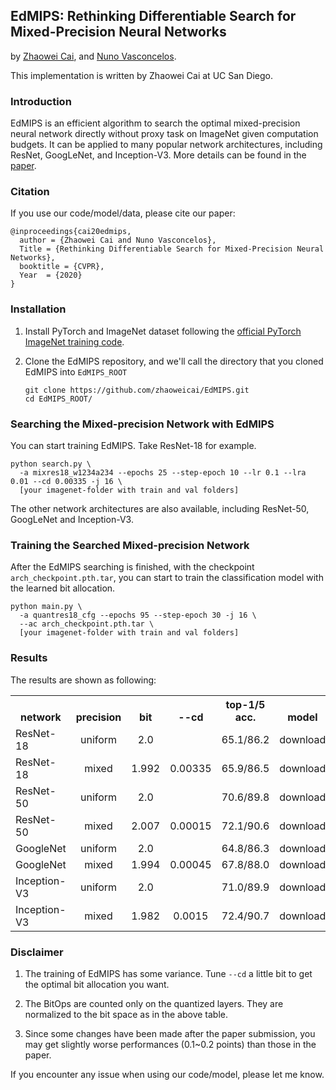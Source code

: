 ## EdMIPS: Rethinking Differentiable Search for Mixed-Precision Neural Networks

by [Zhaowei Cai](https://zhaoweicai.github.io/), and [Nuno Vasconcelos](http://www.svcl.ucsd.edu/~nuno/).

This implementation is written by Zhaowei Cai at UC San Diego.

### Introduction

EdMIPS is an efficient algorithm to search the optimal mixed-precision neural network directly without proxy task on ImageNet given computation budgets. It can be applied to many popular network architectures, including ResNet, GoogLeNet, and Inception-V3. More details can be found in the [paper](https://arxiv.org/abs/2004.05795).

### Citation

If you use our code/model/data, please cite our paper:

    @inproceedings{cai20edmips,
      author = {Zhaowei Cai and Nuno Vasconcelos},
      Title = {Rethinking Differentiable Search for Mixed-Precision Neural Networks},
      booktitle = {CVPR},
      Year  = {2020}
    }

### Installation

1. Install PyTorch and ImageNet dataset following the [official PyTorch ImageNet training code](https://github.com/pytorch/examples/tree/master/imagenet).

2. Clone the EdMIPS repository, and we'll call the directory that you cloned EdMIPS into `EdMIPS_ROOT`
    ```Shell
    git clone https://github.com/zhaoweicai/EdMIPS.git
    cd EdMIPS_ROOT/
    ```

### Searching the Mixed-precision Network with EdMIPS

You can start training EdMIPS. Take ResNet-18 for example. 
```
python search.py \
  -a mixres18_w1234a234 --epochs 25 --step-epoch 10 --lr 0.1 --lra 0.01 --cd 0.00335 -j 16 \
  [your imagenet-folder with train and val folders]
```
    
The other network architectures are also available, including ResNet-50, GoogLeNet and Inception-V3.

### Training the Searched Mixed-precision Network

After the EdMIPS searching is finished, with the checkpoint `arch_checkpoint.pth.tar`, you can start to train the classification model with the learned bit allocation. 
```
python main.py \
  -a quantres18_cfg --epochs 95 --step-epoch 30 -j 16 \
  --ac arch_checkpoint.pth.tar \
  [your imagenet-folder with train and val folders]
```

### Results

The results are shown as following:
<table><tbody>
<!-- START TABLE -->
<!-- TABLE HEADER -->
<th valign="bottom">network</th>
<th valign="bottom">precision</th>
<th valign="bottom">bit</th>
<th valign="bottom">--cd</th>
<th valign="bottom">top-1/5 acc.</th>
<th valign="bottom">model</th>
<!-- TABLE BODY -->
<tr><td align="left">ResNet-18</td>
<td align="center">uniform</td>
<td align="center">2.0</td>
<td align="center"></td>
<td align="center">65.1/86.2</td>
<td align="center">download</td>
</tr>
<tr><td align="left">ResNet-18</td>
<td align="center">mixed</td>
<td align="center">1.992</td>
<td align="center">0.00335</td>
<td align="center">65.9/86.5</td>
<td align="center">download</td>
</tr>
<tr><td align="left">ResNet-50</td>
<td align="center">uniform</td>
<td align="center">2.0</td>
<td align="center"></td>
<td align="center">70.6/89.8</td>
<td align="center">download</td>
</tr>
<tr><td align="left">ResNet-50</td>
<td align="center">mixed</td>
<td align="center">2.007</td>
<td align="center">0.00015</td>
<td align="center">72.1/90.6</td>
<td align="center">download</td>
</tr>
<tr><td align="left">GoogleNet</td>
<td align="center">uniform</td>
<td align="center">2.0</td>
<td align="center"></td>
<td align="center">64.8/86.3</td>
<td align="center">download</td>
</tr>
<tr><td align="left">GoogleNet</td>
<td align="center">mixed</td>
<td align="center">1.994</td>
<td align="center">0.00045</td>
<td align="center">67.8/88.0</td>
<td align="center">download</td>
</tr>
<tr><td align="left">Inception-V3</td>
<td align="center">uniform</td>
<td align="center">2.0</td>
<td align="center"></td>
<td align="center">71.0/89.9</td>
<td align="center">download</td>
</tr>
<tr><td align="left">Inception-V3</td>
<td align="center">mixed</td>
<td align="center">1.982</td>
<td align="center">0.0015</td>
<td align="center">72.4/90.7</td>
<td align="center">download</td>
</tr>
</tbody></table>


### Disclaimer

1. The training of EdMIPS has some variance. Tune ``--cd`` a little bit to get the optimal bit allocation you want.

2. The BitOps are counted only on the quantized layers. They are normalized to the bit space as in the above table. 

3. Since some changes have been made after the paper submission, you may get slightly worse performances (0.1~0.2 points) than those in the paper. 

If you encounter any issue when using our code/model, please let me know.